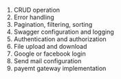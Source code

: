1. CRUD operation
2. Error handling
3. Pagination, filtering, sorting
4. Swagger configuration and logging
5. Authentication and authorization
6. File upload and download
7. Google or facebook login
8. Send mail configuration
9. payemt gateway implementation